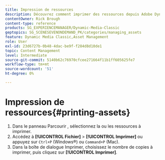 ```yaml
---
title: Impression de ressources
description: Découvrez comment imprimer des ressources depuis Adobe Dynamic Media Classic.
contentOwner: Rick Brough
content-type: reference
products: SG_EXPERIENCEMANAGER/Dynamic-Media-Classic
geptopics: SG_SCENESEVENONDEMAND_PK/categories/managing_assets
feature: Dynamic Media Classic,Asset Management
role: User
exl-id: 23d6727b-0b48-4dac-be9f-f284d8d10de1
topic: Content Management
level: Intermediate
source-git-commit: 5140b62c76970cfcee271664f11b1ff605625fe7
workflow-type: tm+mt
source-wordcount: '51'
ht-degree: 0%

---
```


# Impression de ressources{#printing-assets}

1. Dans le panneau Parcourir , sélectionnez la ou les ressources à imprimer.
1. Accédez à **[!UICONTROL Fichier]** > **[!UICONTROL Imprimer]** ou appuyez sur `Ctrl+P` (Windows®) ou `Command+P` (Mac).
1. Dans la boîte de dialogue Imprimer, choisissez le nombre de copies à imprimer, puis cliquez sur **[!UICONTROL Imprimer]**.
